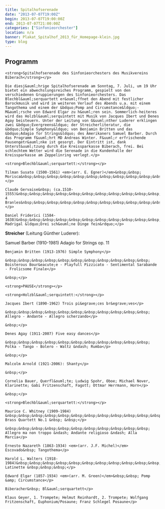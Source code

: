```yaml
---
title: Spitalhofserenade
date: "2013-07-07T19:00Z"
begin: 2013-07-07T19:00:00Z
end: 2013-07-07T21:00:00Z
categories: ["Sinfonieorchester"]
location: n/a
banner: Plakat_Spitalhof_2013_für_Homepage-klein.jpg
type: blog
---
```

## Programm

<p>

	<strong>Spitalhofserenade des Sinfonieorchesters des Musikvereins Biberach</strong></p>

<p>

	Die diesj&auml;hrige Spitalhofserenade am Sonntag, 7. Juli, um 19 Uhr bietet ein abwechslungsreiches Programm, gespielt von den verschiedenen Gruppierungen des Sinfonieorchesters. Das Blechbl&auml;serquartett er&ouml;ffnet den Abend mit festlicher Barockmusik und wird im weiteren Verlauf des Abends u.a. mit einem Tangothema und einem der &bdquo;Pomp and Circumstance&ldquo;-M&auml;rsche von Edward Elgar zu h&ouml;ren sein. Sommerlich-heiteres wird das Holzbl&auml;serquintett mit Musik von Jacques Ibert und Denes Agay beisteuern. Unter der Leitung von G&uuml;nther Luderer erklingen zwei &bdquo;Evergreens&ldquo; der Streicherliteratur, die &bdquo;Simple Symphony&ldquo; von Benjamin Britten und das &bdquo;Adagio for Strings&ldquo; des Amerikaners Samuel Barber. Durch das Programm f&uuml;hrt MD Andreas Winter. F&uuml;r erfrischende Pausengetr&auml;nke ist gesorgt. Der Eintritt ist, dank Unterst&uuml;tzung durch die Kreissparkasse Biberach, frei. Bei schlechtem Wetter wird die Serenade in die Kundenhalle der Kreissparkasse am Zeppelinring verlegt.</p>

<p>

	<strong>Blechbl&auml;serquartett:</strong></p>

<p>

	Tilman Susato (1500-1561) <em>(arr. E. Egner)</em>&nbsp;&nbsp; Morisca&nbsp;&nbsp;&nbsp;&nbsp;&nbsp;&nbsp;&nbsp;&nbsp;&nbsp;&nbsp;&nbsp;&nbsp;&nbsp;&nbsp;&nbsp;&nbsp;&nbsp;&nbsp;&nbsp;&nbsp;&nbsp;&nbsp;</p>

<p>

	Claude Gervaise&nbsp; (ca.1510-1555)&nbsp;&nbsp;&nbsp;&nbsp;&nbsp;&nbsp;&nbsp;&nbsp;&nbsp;&nbsp;&nbsp;&nbsp;&nbsp;&nbsp;&nbsp;&nbsp;&nbsp; 4 Branles&nbsp;&nbsp;&nbsp;&nbsp;&nbsp;&nbsp;&nbsp;&nbsp;&nbsp;&nbsp;&nbsp;&nbsp;&nbsp;&nbsp;&nbsp;&nbsp;&nbsp;&nbsp;&nbsp;</p>

<p>

	Daniel Friderici (1584-1638)&nbsp;&nbsp;&nbsp;&nbsp;&nbsp;&nbsp;&nbsp;&nbsp;&nbsp;&nbsp;&nbsp;&nbsp;&nbsp;&nbsp;&nbsp;&nbsp;&nbsp;&nbsp;&nbsp;&nbsp;&nbsp;&nbsp;&nbsp;&nbsp; Madrigal &ldquo;Drei sch&ouml;ne Dinge fein&rdquo;</p>

<p>
	<strong>Streicher</strong> (Leitung G&uuml;nther Luderer):</p>

<p>
	Samuel Barber (1910-1981) Adagio for Strings op. 11</p>

<p>

	Benjamin Britten (1913-1976) Simple Symphony</p>

<p>

	&nbsp;&nbsp;&nbsp;&nbsp;&nbsp;&nbsp;&nbsp;&nbsp;&nbsp;&nbsp;&nbsp; Boisterous Bour&eacute;e - Playfull Pizzicato - Sentimental Sarabande - Frolicsome Finale</p>

<p>

	&nbsp;</p>

<p>

	<strong>PAUSE</strong></p>

<p>

	<strong>Holzbl&auml;serquintett:</strong></p>

<p>

	Jacques Ibert (1890-1962) Trois pi&egrave;ces br&egrave;ves</p>

<p>

	&nbsp;&nbsp;&nbsp;&nbsp;&nbsp;&nbsp;&nbsp;&nbsp;&nbsp;&nbsp;&nbsp; Allegro - Andante - Allegro scherzando</p>

<p>

	&nbsp;</p>

<p>
 
	Denes Agay (1911-2007) Five easy dances</p>
 
<p>
 
	&nbsp;&nbsp;&nbsp;&nbsp;&nbsp;&nbsp;&nbsp;&nbsp;&nbsp;&nbsp;&nbsp; Polka - Tango - Bolero - Waltz &ndash; Rumba</p>
 
<p>
 
	&nbsp;</p>
 
<p>
 
	Malcolm Arnold (1921-2006): Shanty</p>
 
<p>
 
	&nbsp;</p>
 
<p>
 
	Cornelia Bauer, Querfl&ouml;te; Ludwig Spohr, Oboe; Michael Nover, Klarinette; Gabi Fritzenschaft, Fagott; Ottmar Herrmann, Horn</p>
 
<p>
 
	&nbsp;</p>
 
<p>
 
	<strong>Blechbl&auml;serquartett:</strong></p>
 
<p>
 
	Maurice C. Whitney (1909-1984) &nbsp;&nbsp;&nbsp;&nbsp;&nbsp;&nbsp;&nbsp;&nbsp;&nbsp;&nbsp;&nbsp;&nbsp;&nbsp;&nbsp;&nbsp; Brass Quartett No.1 &nbsp; &nbsp;</p>
 
<p>
 
	&nbsp;&nbsp;&nbsp;&nbsp;&nbsp;&nbsp;&nbsp;&nbsp;&nbsp;&nbsp;&nbsp; Allegro ma non troppo &ndash; Andante religioso &ndash; Alla Marcia</p>
 
<p>
 
	Ernesto Nazareth (1863-1934) <em>(arr. J.F. Michel)</em> Escovado&nbsp; Tangothema</p>
 
<p>
 
	Harold L. Walters (1918-1984)&nbsp;&nbsp;&nbsp;&nbsp;&nbsp;&nbsp;&nbsp;&nbsp;&nbsp;&nbsp;&nbsp;&nbsp;&nbsp;&nbsp;&nbsp;&nbsp;&nbsp;&nbsp;&nbsp;&nbsp; Latinette &nbsp;&nbsp;&nbsp;</p>
 
<p>
 
	Edward Elgar (1857-1934) <em>(arr. M. Green)</em>&nbsp;&nbsp; Pomp &amp; Circumstance</p>
 
<p>
 
	Biberacher&nbsp; Bl&auml;serquartett</p>
 
<p>
 
	Klaus Geyer, 1. Trompete; Helmut Reinhardt, 2. Trompete; Wolfgang Fritzenschaft, Euphonium/Posaune; Franz Schlegel Posaune</p>
 
